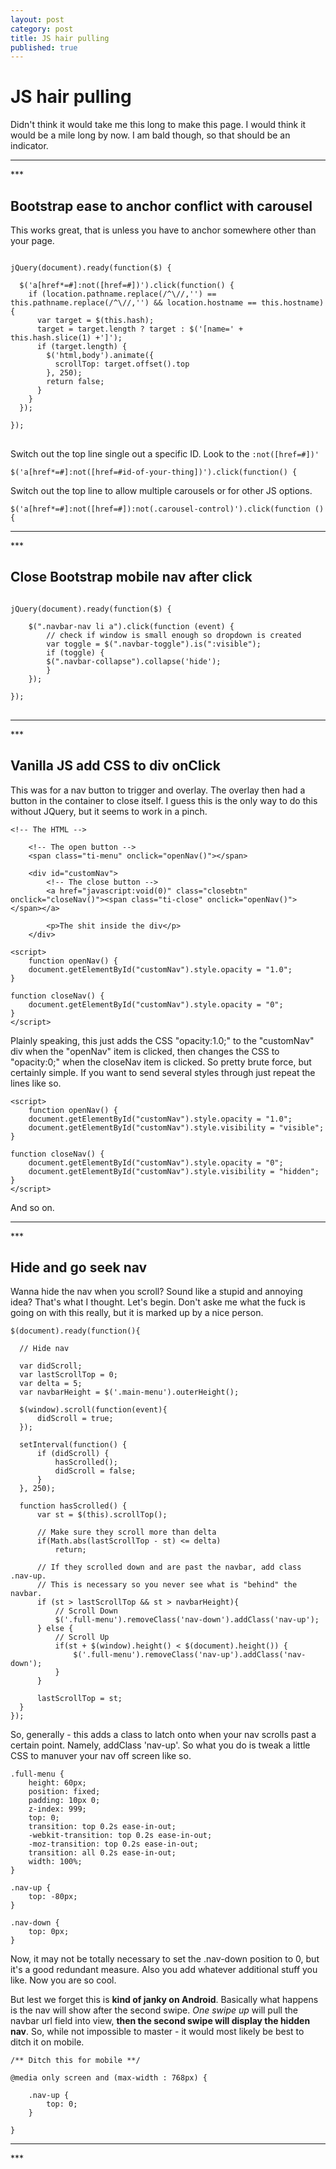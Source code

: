 ```yaml
---
layout: post
category: post
title: JS hair pulling
published: true
---
```


# JS hair pulling #

Didn't think it would take me this long to make this page. I would think it would be a mile long by now. I am bald though, so that should be an indicator.

<hr class="rule">
***

## Bootstrap ease to anchor conflict with carousel ##

This works great, that is unless you have to anchor somewhere other than your page.

<pre>
<code>
jQuery(document).ready(function($) {

  $('a[href*=#]:not([href=#])').click(function() {
    if (location.pathname.replace(/^\//,'') == this.pathname.replace(/^\//,'') && location.hostname == this.hostname) {
      var target = $(this.hash);
      target = target.length ? target : $('[name=' + this.hash.slice(1) +']');
      if (target.length) {
        $('html,body').animate({
          scrollTop: target.offset().top
        }, 250);
        return false;
      }
    }
  });

});
</code>
</pre>

Switch out the top line single out a specific ID. Look to the `:not([href=#])'`

    $('a[href*=#]:not([href=#id-of-your-thing])').click(function() {

Switch out the top line to allow multiple carousels or for other JS options.

    $('a[href*=#]:not([href=#]):not(.carousel-control)').click(function () {

<hr class="rule">
***

## Close Bootstrap mobile nav after click ##

<pre>
<code>
jQuery(document).ready(function($) {

	$(".navbar-nav li a").click(function (event) {
    	// check if window is small enough so dropdown is created
    	var toggle = $(".navbar-toggle").is(":visible");
    	if (toggle) {
      	$(".navbar-collapse").collapse('hide');
    	}
  	});

});
</code>
</pre>

<hr class="rule">
***

## Vanilla JS add CSS to div onClick ##

This was for a nav button to trigger and overlay. The overlay then had a button in the container to close itself. I guess this is the only way to do this without JQuery, but it seems to work in a pinch.


	<!-- The HTML -->

		<!-- The open button -->
		<span class="ti-menu" onclick="openNav()"></span>
    
    	<div id="customNav">
    		<!-- The close button -->
			<a href="javascript:void(0)" class="closebtn" onclick="closeNav()"><span class="ti-close" onclick="openNav()"></span></a>
    
    		<p>The shit inside the div</p>
    	</div>

	<script>
		function openNav() {
		document.getElementById("customNav").style.opacity = "1.0";
	}

	function closeNav() {
		document.getElementById("customNav").style.opacity = "0";
	}
	</script>

Plainly speaking, this just adds the CSS "opacity:1.0;" to the "customNav" div when the "openNav" item is clicked, then changes the CSS to "opacity:0;" when the closeNav item is clicked. So pretty brute force, but certainly simple. If you want to send several styles through just repeat the lines like so.

	<script>
		function openNav() {
		document.getElementById("customNav").style.opacity = "1.0";
		document.getElementById("customNav").style.visibility = "visible";
	}

	function closeNav() {
		document.getElementById("customNav").style.opacity = "0";
		document.getElementById("customNav").style.visibility = "hidden";
	}
	</script>

And so on.

<hr class="rule">
***

## Hide and go seek nav ##

Wanna hide the nav when you scroll? Sound like a stupid and annoying idea? That's what I thought. Let's begin. Don't aske me what the fuck is going on with this really, but it is marked up by a nice person.

	$(document).ready(function(){

      // Hide nav

      var didScroll;
      var lastScrollTop = 0;
      var delta = 5;
      var navbarHeight = $('.main-menu').outerHeight();

      $(window).scroll(function(event){
          didScroll = true;
      });
	  
      setInterval(function() {
          if (didScroll) {
              hasScrolled();
              didScroll = false;
          }
      }, 250);

      function hasScrolled() {
          var st = $(this).scrollTop();

          // Make sure they scroll more than delta
          if(Math.abs(lastScrollTop - st) <= delta)
              return;

          // If they scrolled down and are past the navbar, add class .nav-up.
          // This is necessary so you never see what is "behind" the navbar.
          if (st > lastScrollTop && st > navbarHeight){
              // Scroll Down
              $('.full-menu').removeClass('nav-down').addClass('nav-up');
          } else {
              // Scroll Up
              if(st + $(window).height() < $(document).height()) {
                  $('.full-menu').removeClass('nav-up').addClass('nav-down');
              }
          }

          lastScrollTop = st;
      }
	});

So, generally - this adds a class to latch onto when your nav scrolls past a certain point. Namely, addClass 'nav-up'. So what you do is tweak a little CSS to manuver your nav off screen like so.

	
  	.full-menu {
  		height: 60px;
  		position: fixed;
  		padding: 10px 0;
  		z-index: 999;
  		top: 0;
  		transition: top 0.2s ease-in-out;
  		-webkit-transition: top 0.2s ease-in-out;
  		-moz-transition: top 0.2s ease-in-out;
  		transition: all 0.2s ease-in-out;
  		width: 100%;
	}

	.nav-up {
  		top: -80px;
	}
    
    .nav-down {
  		top: 0px;
	}

    
Now, it may not be totally necessary to set the .nav-down position to 0, but it's a good redundant measure. Also you add whatever additional stuff you like. Now you are so cool.

But lest we forget this is **kind of janky on Android**. Basically what happens is the nav will show after the second swipe. *One swipe up* will pull the navbar url field into view, **then the second swipe will display the hidden nav**. So, while not impossible to master - it would most likely be best to ditch it on mobile.

	/** Ditch this for mobile **/
    
	@media only screen and (max-width : 768px) {
    
    	.nav-up {
  			top: 0;
		}

	}
 
<hr class="rule">
***
